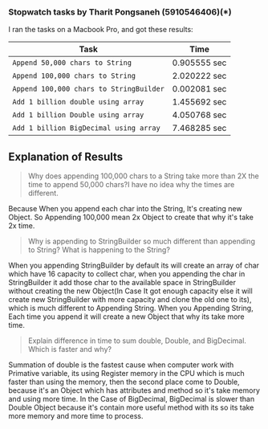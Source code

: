 ### Stopwatch tasks by Tharit Pongsaneh (5910546406)(*)

I ran the tasks on a Macbook Pro, and got these results:

| Task | Time |
| --- | --- |
| `Append 50,000 chars to String` | 0.905555 sec |
| `Append 100,000 chars to String` | 2.020222 sec |
| `Append 100,000 chars to StringBuilder` | 0.002081 sec |
| `Add 1 billion double using array` | 1.455692 sec |
| `Add 1 billion Double using array` | 4.050768 sec |
| `Add 1 billion BigDecimal using array` | 7.468285 sec |

## Explanation of Results

>Why does appending 100,000 chars to a String take more than 2X the time to append 50,000 chars?I have no idea why the times are different.

Because When you append each char into the String, It's creating new Object. So Appending 100,000 mean 2x Object to create that why it's take 2x time.


>Why is appending to StringBuilder so much different than appending to String? What is happening to the String?

When you appending StringBuilder by default its will create an array of char which have 16 capacity to collect char, when you appending the char in StringBuilder it add those char to the available space in StringBuilder without creating the new Object(In Case It got enough capacity else it will create new StringBuilder with more capacity and clone the old one to its), which is much different to Appending String. When you Appending String, Each time you append it will create a new Object that why its take more time.

>Explain difference in time to sum double, Double, and BigDecimal. Which is faster and why?

Summation of double is the fastest cause when computer work with Primative variable, its using Register memory in the CPU which is much faster than using the memory, then the second place come to Double, because it's an Object which has attributes and method so it's take memory and using more time. In the Case of BigDecimal, BigDecimal is slower than Double Object because it's contain more useful method with its so its take more memory and more time to process.
